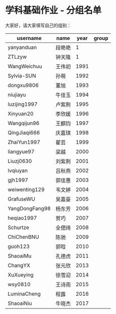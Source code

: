 # 学科基础作业 - 分组名单

大家好，请大家填写自己的组别：

| username       | name | year | group |
| -------------- | ---- | ---- | ----- |
| yanyanduan     | 段艳艳  | 1    |       |
| ZTLzyw         | 钟天隆  | 1    |       |
| WangWeichuu    | 王伟初  | 1991 |       |
| Sylvia-SUN     | 孙萌   | 1992 |       |
| dongxu9806     | 董旭   | 1993 |       |
| niujiayu       | 牛佳玉  | 1994 |       |
| luzijing1997   | 卢紫荆  | 1995 |       |
| Xinyuan20      | 李欣媛  | 1996 |       |
| Wangqijun96    | 王麒钧  | 1997 |       |
| QingJiaqi666   | 庆嘉琪  | 1998 |       |
| ZhaiYun1997    | 翟芸   | 1999 |       |
| liangyue97     | 梁越   | 2000 |       |
| Liuzj0630      | 刘紫荆  | 2001 |       |
| lvqiuyan       | 吕秋燕  | 2002 |       |
| gjh1997        | 郭佳惠  | 2003 |       |
| weiwenting129  | 韦文婷  | 2004 |       |
| GrafuseWU      | 吴嘉豪  | 2005 |       |
| YangDongFang98 | 杨东芳  | 2006 |       |
| heqiao1997     | 贺巧   | 2007 |       |
| Schurtze       | 全偲绮  | 2008 |       |
| ChiChenBNU     | 陈驰   | 2009 |       |
| guoh123        | 郭晗   | 2010 |       |
| ShaoaiMu       | 孔德虎  | 2011 |       |
| ChangYX        | 张元欣  | 2013 |       |
| XuXueying      | 徐雪迎  | 2014 |       |
| wsy0810        | 王诗雨  | 2015 |       |
| LuminaCheng    | 程露   | 2016 |       |
| ShaoaiNiu      | 牛晓杰  | 2017 |       |
